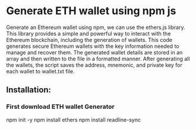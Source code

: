 # Generate ETH wallet using npm js 
Generate an Ethereum wallet using npm, we can use the ethers.js library. 
This library provides a simple and powerful way to interact with the Ethereum blockchain, including the generation of wallets. 
This code generates secure Ethereum wallets with the key information needed to manage and recover them. 
The generated wallet details are stored in an array and then written to the file in a formatted manner. 
After generating all the wallets, the script saves the address, mnemonic, and private key for each wallet to wallet.txt file.
## Installation:
### First download ETH wallet Generator
npm init -y
npm install ethers
npm install readline-sync
